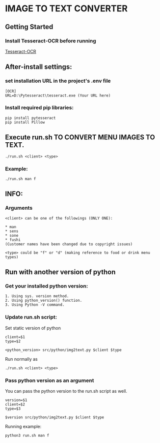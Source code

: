# IMAGE TO TEXT CONVERTER

## Getting Started
### Install Tesseract-OCR before running

[Tesseract-OCR](https://github.com/tesseract-ocr/tessdoc#binaries)

## After-install settings:

### set installation URL in the project's .env file
    [OCR]
    URL=D:\Pytesseract\tesseract.exe (Your URL here)

### Install required pip libraries:
    pip install pytesseract
    pip install Pillow

## Execute run.sh TO CONVERT MENU IMAGES TO TEXT.

    ./run.sh <client> <type>

### Example:

    ./run.sh man f

## INFO:

### Arguments

    <client> can be one of the followings (ONLY ONE):

    * man 
    * sens 
    * sone
    * fushi
    (Customer names have been changed due to copyright issues)

    <type> could be "f" or "d" (making reference to food or drink menu types)

## Run with another version of python
### Get your installed python version:

    1. Using sys. version method.
    2. Using python_version() function.
    3. Using Python -V command.

### Update run.sh script:
Set static version of python

    client=$1
    type=$2

    <python_version> src/python/img2text.py $client $type

Run normally as 

    ./run.sh <client> <type>
### Pass python version as an argument
You can pass the python version to the run.sh script as well.

    version=$1
    client=$2
    type=$3

    $version src/python/img2text.py $client $type

Running example:

    python3 run.sh man f